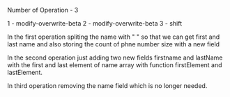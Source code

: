Number of Operation - 3

1 - modify-overwrite-beta
2 - modify-overwrite-beta
3 - shift

In the first operation spliting the name with " " so that we can get first and last name and also storing the count of phne number size with a new field

In the second operation just adding two new fields firstname and lastName with the first and last element of name array with function firstElement and lastElement.

In third operation removing the name field which is no longer needed.